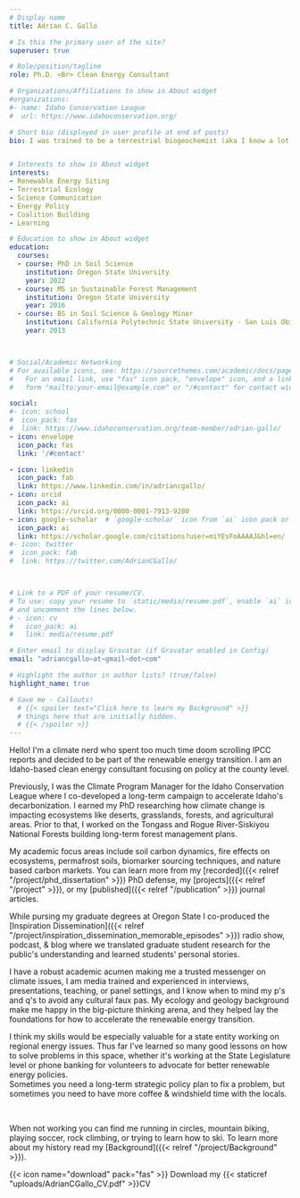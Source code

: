 ```yaml
---
# Display name
title: Adrian C. Gallo

# Is this the primary user of the site?
superuser: true 

# Role/position/tagline
role: Ph.D. <Br> Clean Energy Consultant

# Organizations/Affiliations to show in About widget
#organizations:
#- name: Idaho Conservation League
#  url: https://www.idahoconservation.org/

# Short bio (displayed in user profile at end of posts)
bio: I was trained to be a terrestrial biogeochemist (aka I know a lot about how dirt & ecosystems), but my current role involves local energy policy, rural/urban connections, and strategic communications. Overall I'm motivated to accelerate the renewable energy transition in the most equitable way possible. Outside of the office you can find me running, mountain biking, rock climbing, or playing soccer.


# Interests to show in About widget
interests:
- Renewable Energy Siting
- Terrestrial Ecology
- Science Communication
- Energy Policy
- Coalition Building
- Learning

# Education to show in About widget
education:
  courses:
  - course: PhD in Soil Science
    institution: Oregon State University
    year: 2022
  - course: MS in Sustainable Forest Management
    institution: Oregon State University
    year: 2016
  - course: BS in Soil Science & Geology Minor
    institution: California Polytechnic State University - San Luis Obispo
    year: 2013



# Social/Academic Networking
# For available icons, see: https://sourcethemes.com/academic/docs/page-builder/#icons
#   For an email link, use "fas" icon pack, "envelope" icon, and a link in the
#   form "mailto:your-email@example.com" or "/#contact" for contact widget.

social:
#- icon: school
#  icon_pack: fas
#  link: https://www.idahoconservation.org/team-member/adrian-gallo/ 
- icon: envelope
  icon_pack: fas
  link: '/#contact'

- icon: linkedin
  icon_pack: fab
  link: https://www.linkedin.com/in/adriancgallo/
- icon: orcid
  icon_pack: ai
  link: https://orcid.org/0000-0001-7913-9280
- icon: google-scholar  # `google-scholar` icon from `ai` icon pack or graduation-cap with the fas pack 
  icon_pack: ai
  link: https://scholar.google.com/citations?user=miYEsFoAAAAJ&hl=en/
#- icon: twitter
#  icon_pack: fab
#  link: https://twitter.com/AdrianCGallo/



# Link to a PDF of your resume/CV.
# To use: copy your resume to `static/media/resume.pdf`, enable `ai` icons in `params.toml`, 
# and uncomment the lines below.
# - icon: cv
#   icon_pack: ai
#   link: media/resume.pdf

# Enter email to display Gravatar (if Gravatar enabled in Config)
email: "adriancgallo~at~gmail~dot~com"

# Highlight the author in author lists? (true/false)
highlight_name: true

# Save me - Callouts! 
  # {{< spoiler text="Click here to learn my Background" >}}
  # things here that are initially hidden. 
  # {{< /spoiler >}} 
---
```

Hello! I'm a climate nerd who spent too much time doom scrolling IPCC reports and decided to be part of the 
renewable energy transition. I am an Idaho-based clean energy consultant focusing on policy at the 
county level. 

Previously, I was the Climate Program Manager for the Idaho Conservation League where I co-developed a 
long-term campaign to accelerate Idaho's decarbonization. I earned my PhD researching how climate change is impacting ecosystems like deserts, grasslands, forests, 
and agricultural areas. Prior to that, I worked on the Tongass and Rogue River-Siskiyou National Forests 
building long-term forest management plans. 

My academic focus areas include soil carbon dynamics, fire effects on ecosystems, permafrost 
soils, biomarker sourcing techniques, and nature based carbon markets. 
You can learn more from my [recorded]({{< relref "/project/phd_dissertation" >}}) PhD defense, 
my [projects]({{< relref "/project" >}}), or my [published]({{< relref "/publication" >}}) journal articles.  

While pursing my graduate degrees at Oregon State I co-produced the 
[Inspiration Dissemination]({{< relref "/project/inspiration_dissemination_memorable_episodes" >}}) 
radio show, podcast, & blog where we translated graduate student research for the public's understanding 
and learned students' personal stories.

I have a robust academic acumen making me a trusted messenger on climate issues, I am media trained and 
experienced in interviews, presentations, teaching, or panel settings, and I know when to mind 
my p's and q's to avoid any cultural faux pas. My ecology and geology background make me happy in the
big-picture thinking arena, and they helped lay the foundations for how to accelerate the 
renewable energy transition. 

I think my skills would be especially valuable for a state entity working on regional 
energy issues. Thus far I've learned so many good lessons on how to solve problems in this space, whether it's working 
at the State Legislature level or phone banking for volunteers to advocate for better renewable energy policies.  
Sometimes you need a long-term strategic policy plan to fix a problem, but sometimes you need to have 
more coffee & windshield time with the locals. 


<Br>
  
When not working you can find me running in circles, mountain biking, playing soccer, rock climbing, or trying to learn how to ski. To learn more about my history read my [Background]({{< relref "/project/Background" >}}).
<Br> 

{{< icon name="download" pack="fas" >}} Download my {{< staticref "uploads/AdrianCGallo_CV.pdf" >}}CV
